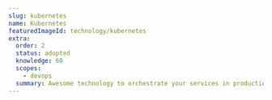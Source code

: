 ```yaml
---
slug: kubernetes
name: Kubernetes
featuredImageId: technology/kubernetes
extra:
  order: 2
  status: adopted
  knowledge: 60
  scopes:
    - devops
  summary: Awesome technology to orchestrate your services in production / CD environments (if you can afford it).
---
```



